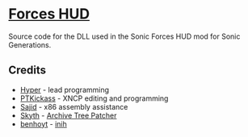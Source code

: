 # [Forces HUD](https://gamebanana.com/mods/288929)
Source code for the DLL used in the Sonic Forces HUD mod for Sonic Generations.

## Credits
- [Hyper](https://github.com/HyperBE32) - lead programming
- [PTKickass](https://github.com/PTKickass) - XNCP editing and programming
- [Sajid](https://github.com/Sajidur78) - x86 assembly assistance
- [Skyth](https://github.com/blueskythlikesclouds) - [Archive Tree Patcher](https://github.com/HyperBE32/ForcesHUD/blob/main/ForcesHUD/ArchiveTreePatcher.cpp)
- [benhoyt](https://github.com/benhoyt) - [inih](https://github.com/benhoyt/inih)